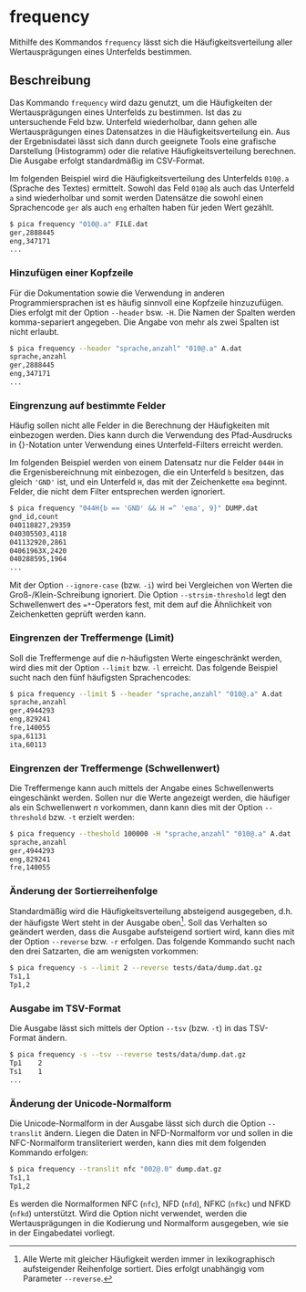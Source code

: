 # frequency

Mithilfe des Kommandos `frequency` lässt sich die Häufigkeitsverteilung
aller Wertausprägungen eines Unterfelds bestimmen.

## Beschreibung

Das Kommando `frequency` wird dazu genutzt, um die Häufigkeiten der
Wertausprägungen eines Unterfelds zu bestimmen. Ist das zu untersuchende
Feld bzw. Unterfeld wiederholbar, dann gehen alle Wertausprägungen eines
Datensatzes in die Häufigkeitsverteilung ein. Aus der Ergebnisdatei lässt
sich dann durch geeignete Tools eine grafische Darstellung (Histogramm)
oder die relative Häufigkeitsverteilung berechnen. Die Ausgabe erfolgt 
standardmäßig im CSV-Format.

Im folgenden Beispiel wird die Häufigkeitsverteilung des Unterfelds 
`010@.a` (Sprache des Textes) ermittelt. Sowohl das Feld `010@` als auch
das Unterfeld `a` sind wiederholbar und somit werden Datensätze die sowohl
einen Sprachencode `ger` als auch `eng` erhalten haben für jeden Wert
gezählt.

```bash
$ pica frequency "010@.a" FILE.dat
ger,2888445
eng,347171
...
```

### Hinzufügen einer Kopfzeile

Für die Dokumentation sowie die Verwendung in anderen Programmiersprachen
ist es häufig sinnvoll eine Kopfzeile hinzuzufügen. Dies erfolgt mit der
Option `--header` bsw. `-H`. Die Namen der Spalten werden komma-separiert
angegeben. Die Angabe von mehr als zwei Spalten ist nicht erlaubt.

```bash
$ pica frequency --header "sprache,anzahl" "010@.a" A.dat
sprache,anzahl
ger,2888445
eng,347171
...
```

### Eingrenzung auf bestimmte Felder

Häufig sollen nicht alle Felder in die Berechnung der Häufigkeiten mit
einbezogen werden. Dies kann durch die Verwendung des Pfad-Ausdrucks in
{}-Notation unter Verwendung eines Unterfeld-Filters erreicht werden.

Im folgenden Beispiel werden von einem Datensatz nur die Felder `044H` in
die Ergenisbereichnung mit einbezogen, die ein Unterfeld `b` besitzen, das
gleich `'GND'` ist, und ein Unterfeld `H`, das mit der Zeichenkette `ema`
beginnt. Felder, die nicht dem Filter entsprechen werden ignoriert.


```bash
$ pica frequency "044H{b == 'GND' && H =^ 'ema', 9}" DUMP.dat
gnd_id,count
040118827,29359
040305503,4118
041132920,2861
04061963X,2420
040288595,1964
...
```

Mit der Option `--ignore-case` (bzw. `-i`) wird bei Vergleichen von Werten
die Groß-/Klein-Schreibung ignoriert. Die Option `--strsim-threshold` legt
den Schwellenwert des `=*`-Operators fest, mit dem auf die Ähnlichkeit von
Zeichenketten geprüft werden kann.


### Eingrenzen der Treffermenge (Limit)

Soll die Treffermenge auf die _n_-häufigsten Werte eingeschränkt werden,
wird dies mit der Option `--limit` bzw. `-l` erreicht. Das folgende
Beispiel sucht nach den fünf häufigsten Sprachencodes:

```bash
$ pica frequency --limit 5 --header "sprache,anzahl" "010@.a" A.dat
sprache,anzahl
ger,4944293
eng,829241
fre,140055
spa,61131
ita,60113
```

### Eingrenzen der Treffermenge (Schwellenwert)

Die Treffermenge kann auch mittels der Angabe eines Schwellenwerts
eingeschänkt werden. Sollen nur die Werte angezeigt werden, die häufiger
als ein Schwellenwert _n_ vorkommen, dann kann dies mit der Option
`--threshold` bzw. `-t` erzielt werden:

```bash
$ pica frequency --theshold 100000 -H "sprache,anzahl" "010@.a" A.dat
sprache,anzahl
ger,4944293
eng,829241
fre,140055
```

### Änderung der Sortierreihenfolge

Standardmäßig wird die Häufigkeitsverteilung absteigend ausgegeben,
d.h. der häufigste Wert steht in der Ausgabe oben[^fn1]. Soll das
Verhalten so geändert werden, dass die Ausgabe aufsteigend sortiert wird,
kann dies mit der Option `--reverse` bzw. `-r` erfolgen. Das folgende
Kommando sucht nach den drei Satzarten, die am wenigsten vorkommen:

```bash
$ pica frequency -s --limit 2 --reverse tests/data/dump.dat.gz
Ts1,1
Tp1,2
```

### Ausgabe im TSV-Format

Die Ausgabe lässt sich mittels der Option `--tsv` (bzw. `-t`) in das TSV-
Format ändern.

```bash
$ pica frequency -s --tsv --reverse tests/data/dump.dat.gz
Tp1    2
Ts1    1
...
```

### Änderung der Unicode-Normalform

Die Unicode-Normalform in der Ausgabe lässt sich durch die Option 
`--translit` ändern. Liegen die Daten in NFD-Normalform vor und sollen in 
die NFC-Normalform transliteriert werden, kann dies mit dem folgenden
Kommando erfolgen:

```bash
$ pica frequency --translit nfc "002@.0" dump.dat.gz
Ts1,1
Tp1,2
```

Es werden die Normalformen NFC (`nfc`), NFD (`nfd`), NFKC (`nfkc`) und
NFKD (`nfkd`) unterstützt. Wird die Option nicht verwendet, werden die
Wertausprägungen in die Kodierung und Normalform ausgegeben, wie sie in
der Eingabedatei vorliegt.


[^fn1]: Alle Werte mit gleicher Häufigkeit werden immer in lexikographisch
    aufsteigender Reihenfolge sortiert. Dies erfolgt unabhängig vom
    Parameter `--reverse`.
